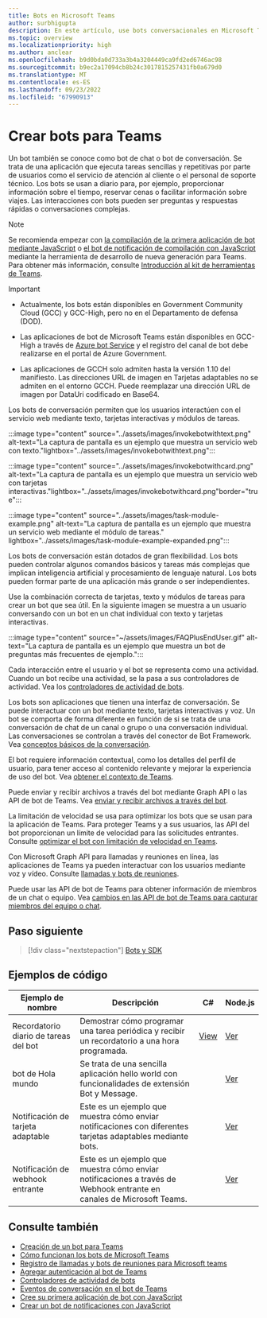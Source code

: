 ```yaml
---
title: Bots en Microsoft Teams
author: surbhigupta
description: En este artículo, use bots conversacionales en Microsoft Teams para compartir archivos, enviar notificaciones proactivas, tarjetas interactivas, realizar llamadas, invocar el comando de bot, IVR.
ms.topic: overview
ms.localizationpriority: high
ms.author: anclear
ms.openlocfilehash: b9d0bda0d733a3b4a3204449ca9fd2ed6746ac98
ms.sourcegitcommit: b9ec2a17094cb8b24c3017815257431fb0a679d0
ms.translationtype: MT
ms.contentlocale: es-ES
ms.lasthandoff: 09/23/2022
ms.locfileid: "67990913"
---
```

# <a name="build-bots-for-teams"></a>Crear bots para Teams

Un bot también se conoce como bot de chat o bot de conversación. Se trata de una aplicación que ejecuta tareas sencillas y repetitivas por parte de usuarios como el servicio de atención al cliente o el personal de soporte técnico. Los bots se usan a diario para, por ejemplo, proporcionar información sobre el tiempo, reservar cenas o facilitar información sobre viajes. Las interacciones con bots pueden ser preguntas y respuestas rápidas o conversaciones complejas.

> [!NOTE]
> Se recomienda empezar con [la compilación de la primera aplicación de bot mediante JavaScript](../sbs-gs-bot.yml) o [el bot de notificación de compilación con JavaScript](../sbs-gs-notificationbot.yml) mediante la herramienta de desarrollo de nueva generación para Teams. Para obtener más información, consulte [Introducción al kit de herramientas de Teams](../toolkit/teams-toolkit-fundamentals.md).

> [!IMPORTANT]
>
> * Actualmente, los bots están disponibles en Government Community Cloud (GCC) y GCC-High, pero no en el Departamento de defensa (DOD).
>
> * Las aplicaciones de bot de Microsoft Teams están disponibles en GCC-High a través de [Azure bot Service](/azure/bot-service/how-to-deploy-gov-cloud-high) y el registro del canal de bot debe realizarse en el portal de Azure Government.
>
> * Las aplicaciones de GCCH solo admiten hasta la versión 1.10 del manifiesto. Las direcciones URL de imagen en Tarjetas adaptables no se admiten en el entorno GCCH. Puede reemplazar una dirección URL de imagen por DataUri codificado en Base64.

Los bots de conversación permiten que los usuarios interactúen con el servicio web mediante texto, tarjetas interactivas y módulos de tareas.

:::image type="content" source="../assets/images/invokebotwithtext.png" alt-text="La captura de pantalla es un ejemplo que muestra un servicio web con texto."lightbox="../assets/images/invokebotwithtext.png":::

:::image type="content" source="../assets/images/invokebotwithcard.png" alt-text="La captura de pantalla es un ejemplo que muestra un servicio web con tarjetas interactivas."lightbox="../assets/images/invokebotwithcard.png"border="true":::

:::image type="content" source="../assets/images/task-module-example.png" alt-text="La captura de pantalla es un ejemplo que muestra un servicio web mediante el módulo de tareas." lightbox="../assets/images/task-module-example-expanded.png":::

Los bots de conversación están dotados de gran flexibilidad. Los bots pueden controlar algunos comandos básicos y tareas más complejas que implican inteligencia artificial y procesamiento de lenguaje natural. Los bots pueden formar parte de una aplicación más grande o ser independientes.

Use la combinación correcta de tarjetas, texto y módulos de tareas para crear un bot que sea útil. En la siguiente imagen se muestra a un usuario conversando con un bot en un chat individual con texto y tarjetas interactivas.

:::image type="content" source="~/assets/images/FAQPlusEndUser.gif" alt-text="La captura de pantalla es un ejemplo que muestra un bot de preguntas más frecuentes de ejemplo.":::

Cada interacción entre el usuario y el bot se representa como una actividad. Cuando un bot recibe una actividad, se la pasa a sus controladores de actividad. Vea los [controladores de actividad de bots](~/bots/bot-basics.md).

Los bots son aplicaciones que tienen una interfaz de conversación. Se puede interactuar con un bot mediante texto, tarjetas interactivas y voz. Un bot se comporta de forma diferente en función de si se trata de una conversación de chat de un canal o grupo o una conversación individual. Las conversaciones se controlan a través del conector de Bot Framework. Vea [conceptos básicos de la conversación](~/bots/how-to/conversations/conversation-basics.md).

El bot requiere información contextual, como los detalles del perfil de usuario, para tener acceso al contenido relevante y mejorar la experiencia de uso del bot. Vea [obtener el contexto de Teams](~/bots/how-to/get-teams-context.md).

Puede enviar y recibir archivos a través del bot mediante Graph API o las API de bot de Teams. Vea [enviar y recibir archivos a través del bot](~/bots/how-to/bots-filesv4.md).

La limitación de velocidad se usa para optimizar los bots que se usan para la aplicación de Teams. Para proteger Teams y a sus usuarios, las API del bot proporcionan un límite de velocidad para las solicitudes entrantes. Consulte [optimizar el bot con limitación de velocidad en Teams](~/bots/how-to/rate-limit.md).

Con Microsoft Graph API para llamadas y reuniones en línea, las aplicaciones de Teams ya pueden interactuar con los usuarios mediante voz y vídeo. Consulte [llamadas y bots de reuniones](~/bots/calls-and-meetings/calls-meetings-bots-overview.md).

Puede usar las API de bot de Teams para obtener información de miembros de un chat o equipo. Vea [cambios en las API de bot de Teams para capturar miembros del equipo o chat](~/resources/team-chat-member-api-changes.md).

<!--- TBD: For quick scanning, see if the above information can be itemized as a list.
--->

## <a name="next-step"></a>Paso siguiente

> [!div class="nextstepaction"]
> [Bots y SDK](~/bots/bot-features.md)

## <a name="code-samples"></a>Ejemplos de código

|Ejemplo de nombre | Descripción | C# | Node.js |
|----------------|-----------------|--------------|--------------|
| Recordatorio diario de tareas del bot| Demostrar cómo programar una tarea periódica y recibir un recordatorio a una hora programada. | [View](https://github.com/OfficeDev/Microsoft-Teams-Samples/tree/main/samples/bot-daily-task-reminder/csharp) | [Ver](https://github.com/OfficeDev/Microsoft-Teams-Samples/tree/main/samples/bot-daily-task-reminder/nodejs) |
| bot de Hola mundo | Se trata de una sencilla aplicación hello world con funcionalidades de extensión Bot y Message. |  | [Ver](https://github.com/OfficeDev/TeamsFx-Samples/tree/v1.0.0/hello-world-bot) |
| Notificación de tarjeta adaptable | Este es un ejemplo que muestra cómo enviar notificaciones con diferentes tarjetas adaptables mediante bots. |  | [Ver](https://github.com/OfficeDev/TeamsFx-Samples/tree/v1.0.0/adaptive-card-notification) |
| Notificación de webhook entrante | Este es un ejemplo que muestra cómo enviar notificaciones a través de Webhook entrante en canales de Microsoft Teams. |  | [Ver](https://github.com/OfficeDev/TeamsFx-Samples/tree/v1.0.0/incoming-webhook-notification) |

## <a name="see-also"></a>Consulte también

* [Creación de un bot para Teams](../resources/bot-v3/bots-create.md)
* [Cómo funcionan los bots de Microsoft Teams](/azure/bot-service/bot-builder-basics-teams)
* [Registro de llamadas y bots de reuniones para Microsoft teams](~/bots/calls-and-meetings/registering-calling-bot.md)
* [Agregar autenticación al bot de Teams](~/bots/how-to/authentication/add-authentication.md)
* [Controladores de actividad de bots](~/bots/bot-basics.md)
* [Eventos de conversación en el bot de Teams](~/bots/how-to/conversations/subscribe-to-conversation-events.md)
* [Cree su primera aplicación de bot con JavaScript](../sbs-gs-bot.yml)
* [Crear un bot de notificaciones con JavaScript](../sbs-gs-notificationbot.yml)
